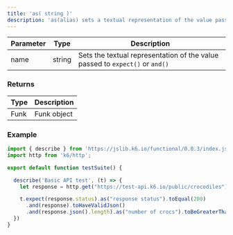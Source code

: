 ```yaml
---
title: 'as( string )'
description: 'as(alias) sets a textual representation of the value passed to expect or and.'
---
```



| Parameter      | Type   | Description |
| -------------- | ------ | ---- |
| name           | string | Sets the textual representation of the value passed to `expect()` or `and()` |


### Returns

| Type   | Description                     |
| ------ | ------------------------------- |
| Funk   | Funk object |

### Example

<CodeGroup labels={[]}>

```javascript
import { describe } from 'https://jslib.k6.io/functional/0.0.3/index.js';
import http from 'k6/http';

export default function testSuite() {

  describe('Basic API test', (t) => {
    let response = http.get("https://test-api.k6.io/public/crocodiles")

    t.expect(response.status).as("response status").toEqual(200)
      .and(response).toHaveValidJson()
      .and(response.json().length).as("number of crocs").toBeGreaterThan(5);
  })
}
```

</CodeGroup>
